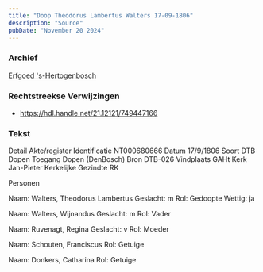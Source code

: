 ```yaml
---
title: "Doop Theodorus Lambertus Walters 17-09-1806"
description: "Source"
pubDate: "November 20 2024"
---
```


### Archief
[Erfgoed 's-Hertogenbosch](https://www.erfgoedshertogenbosch.nl/)

### Rechtstreekse Verwijzingen
- https://hdl.handle.net/21.12121/749447166

### Tekst
Detail Akte/register
Identificatie NT000680666
Datum 17/9/1806
Soort DTB Dopen
Toegang Dopen (DenBosch)
Bron DTB-026
Vindplaats GAHt
Kerk Jan-Pieter
Kerkelijke Gezindte RK

Personen  

Naam:  Walters, Theodorus Lambertus
Geslacht:  m
Rol:  Gedoopte
Wettig:  ja

Naam:  Walters, Wijnandus
Geslacht:  m
Rol:  Vader

Naam:  Ruvenagt, Regina
Geslacht:  v
Rol:  Moeder

Naam:  Schouten, Franciscus
Rol:  Getuige

Naam:  Donkers, Catharina
Rol:  Getuige